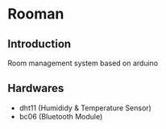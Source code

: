 # Rooman
## Introduction
Room management system based on arduino

## Hardwares
- dht11 (Humididy & Temperature Sensor)
- bc06 (Bluetooth Module)
